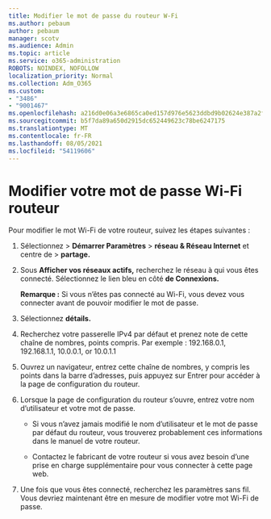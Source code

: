 ```yaml
---
title: Modifier le mot de passe du routeur W-Fi
ms.author: pebaum
author: pebaum
manager: scotv
ms.audience: Admin
ms.topic: article
ms.service: o365-administration
ROBOTS: NOINDEX, NOFOLLOW
localization_priority: Normal
ms.collection: Adm_O365
ms.custom:
- "3486"
- "9001467"
ms.openlocfilehash: a216d0e06a3e6865ca0ed157d976e5623ddbd9b02624e387a2f9755315f913bd
ms.sourcegitcommit: b5f7da89a650d2915dc652449623c78be6247175
ms.translationtype: MT
ms.contentlocale: fr-FR
ms.lasthandoff: 08/05/2021
ms.locfileid: "54119606"
---
```

# <a name="change-your-wi-fi-router-password"></a>Modifier votre mot de passe Wi-Fi routeur

Pour modifier le mot Wi-Fi de votre routeur, suivez les étapes suivantes :

1. Sélectionnez   >  **Démarrer Paramètres**  >  **réseau & Réseau Internet** et centre de  >  **partage.**

2. Sous **Afficher vos réseaux actifs,** recherchez le réseau à qui vous êtes connecté. Sélectionnez le lien bleu en côté **de Connexions.**<br>

   **Remarque :** Si vous n’êtes pas connecté au Wi-Fi, vous devez vous connecter avant de pouvoir modifier le mot de passe.

3. Sélectionnez **détails.**

4. Recherchez votre passerelle IPv4 par défaut et prenez note de cette chaîne de nombres, points compris. Par exemple : 192.168.0.1, 192.168.1.1, 10.0.0.1, or 10.0.1.1

5. Ouvrez un navigateur, entrez cette chaîne de nombres, y compris les points dans la barre d’adresses, puis appuyez sur Entrer pour accéder à la page de configuration du routeur.

6. Lorsque la page de configuration du routeur s’ouvre, entrez votre nom d’utilisateur et votre mot de passe.<br>
   - Si vous n’avez jamais modifié le nom d’utilisateur et le mot de passe par défaut du routeur, vous trouverez probablement ces informations dans le manuel de votre routeur.

   - Contactez le fabricant de votre routeur si vous avez besoin d’une prise en charge supplémentaire pour vous connecter à cette page web.

7. Une fois que vous êtes connecté, recherchez les paramètres sans fil. Vous devriez maintenant être en mesure de modifier votre mot Wi-Fi de passe.
